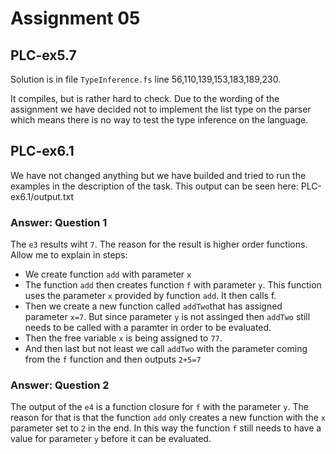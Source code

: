 # Assignment 05
## PLC-ex5.7
Solution is in file `TypeInference.fs` line 56,110,139,153,183,189,230.

It compiles, but is rather hard to check. Due to the wording of the assignment we have decided not to implement the list type on the parser which means there is no way to test the type inference on the language.

## PLC-ex6.1
We have not changed anything but we have builded and tried to run the examples in the description of the task. This output can be seen here: PLC-ex6.1/output.txt

### Answer: Question 1
The `e3` results wiht `7`. The reason for the result is higher order functions. Allow me to explain in steps:
- We create function `add` with parameter `x`
- The function `add` then creates function `f` with parameter `y`. This function uses the parameter `x` provided by function `add`. It then calls f.
- Then we create a new function called `addTwo`that has assigned parameter `x=7`. But since parameter `y` is not assinged then `addTwo` still needs to be called with a paramter in order to be evaluated.
- Then the free variable `x` is being assigned to `77`.
- And then last but not least we call `addTwo` with the parameter coming from the `f` function and then outputs `2+5=7`

### Answer: Question 2
The output of the `e4` is a function closure for `f` with the parameter `y`. The reason for that is that the function `add` only creates a new function with the `x` parameter set to `2` in the end. In this way the function `f` still needs to have a value for parameter `y` before it can be evaluated.

